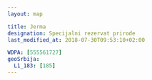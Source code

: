 ```yaml
---
layout: map

title: Jerma
designation: Specijalni rezervat prirode
last_modified_at: 2018-07-30T09:53:10+02:00

WDPA: [555561727]
geoSrbija:
  L1_183: [185]
---
```

